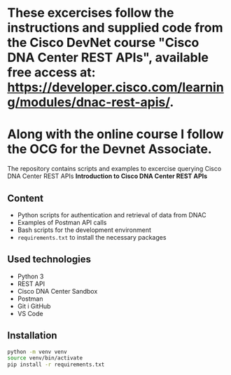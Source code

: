 # These excercises follow the instructions and supplied code from the Cisco DevNet course "Cisco DNA Center REST APIs", available free access at: https://developer.cisco.com/learning/modules/dnac-rest-apis/.
# Along with the online course I follow the OCG for the Devnet Associate.

The repository contains scripts and examples to excercise querying Cisco DNA Center REST APIs
**Introduction to Cisco DNA Center REST APIs**

## Content

- Python scripts for authentication and retrieval of data from DNAC
- Examples of Postman API calls
- Bash scripts for the development environment
- `requirements.txt` to install the necessary packages

## Used technologies

- Python 3
- REST API
- Cisco DNA Center Sandbox
- Postman
- Git i GitHub
- VS Code

## Installation

```bash
python -m venv venv
source venv/bin/activate
pip install -r requirements.txt
